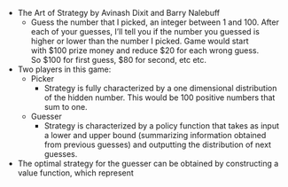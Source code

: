 - The Art of Strategy by Avinash Dixit and Barry Nalebuff
	- Guess the number that I picked, an integer between 1 and 100. After each of your guesses, I’ll tell you if the number you guessed is higher or lower than the number I picked. Game would start with \$100 prize money and reduce \$20 for each wrong guess. So \$100 for first guess, \$80 for second, etc etc.
- Two players in this game:
	- Picker
		- Strategy is fully characterized by a one dimensional distribution of the hidden number. This would be 100 positive numbers that sum to one.
	- Guesser
		- Strategy is characterized by a policy function that takes as input a lower and upper bound (summarizing information obtained from previous guesses) and outputting the distribution of next guesses.
- The optimal strategy for the guesser can be obtained by constructing a value function, which represent
